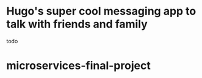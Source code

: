 # Hugo's super cool messaging app to talk with friends and family

todo

# microservices-final-project
